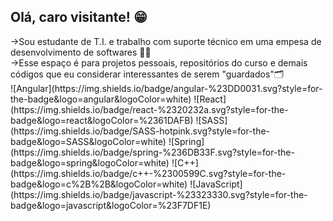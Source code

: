 <h2>Olá, caro visitante! 😁</h2>
  ->Sou estudante de T.I. e trabalho com suporte técnico em uma empesa de desenvolvimento de softwares 👨‍💻
  <br>
  ->Esse espaço é para projetos pessoais, repositórios do curso e demais códigos que eu considerar interessantes de serem "guardados"🗂
 <br>
<img>![Angular](https://img.shields.io/badge/angular-%23DD0031.svg?style=for-the-badge&logo=angular&logoColor=white) </img>
![React](https://img.shields.io/badge/react-%2320232a.svg?style=for-the-badge&logo=react&logoColor=%2361DAFB)
![SASS](https://img.shields.io/badge/SASS-hotpink.svg?style=for-the-badge&logo=SASS&logoColor=white)
![Spring](https://img.shields.io/badge/spring-%236DB33F.svg?style=for-the-badge&logo=spring&logoColor=white)
![C++](https://img.shields.io/badge/c++-%2300599C.svg?style=for-the-badge&logo=c%2B%2B&logoColor=white)
![JavaScript](https://img.shields.io/badge/javascript-%23323330.svg?style=for-the-badge&logo=javascript&logoColor=%23F7DF1E)
